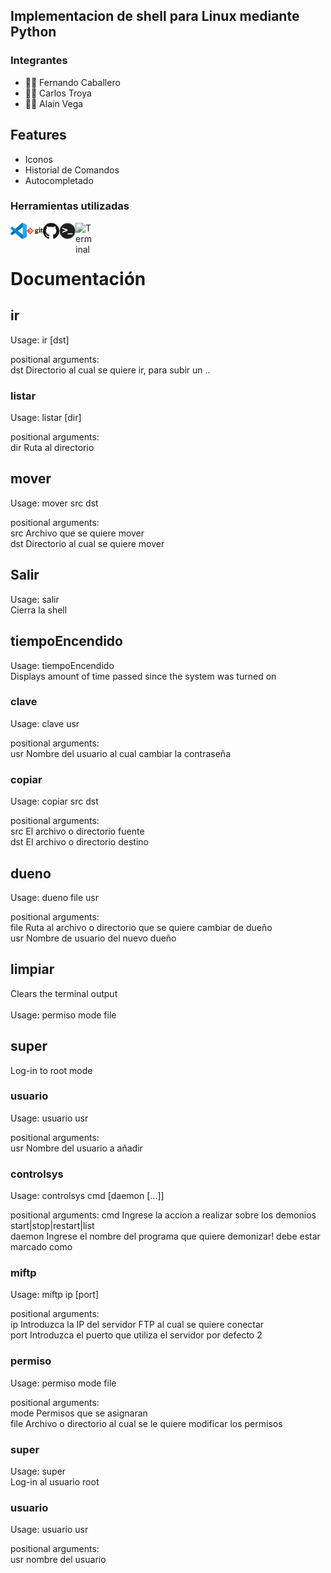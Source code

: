 ## Implementacion de shell para Linux mediante Python
### Integrantes
- 🙋‍♂️ Fernando Caballero
- 🙋‍♂️ Carlos Troya
- 🙋‍♂️ Alain Vega
## Features
 - Iconos
 - Historial de Comandos
 - Autocompletado

### Herramientas utilizadas
<img align="left" alt="Visual Studio Code" width="26px" src="https://raw.githubusercontent.com/github/explore/80688e429a7d4ef2fca1e82350fe8e3517d3494d/topics/visual-studio-code/visual-studio-code.png" />
<img align="left" alt="Git" width="26px" src="https://raw.githubusercontent.com/github/explore/80688e429a7d4ef2fca1e82350fe8e3517d3494d/topics/git/git.png" />
<img align="left" alt="GitHub" width="26px" src="https://raw.githubusercontent.com/github/explore/78df643247d429f6cc873026c0622819ad797942/topics/github/github.png" />
<img align="left" alt="Terminal" width="26px" src="https://raw.githubusercontent.com/github/explore/80688e429a7d4ef2fca1e82350fe8e3517d3494d/topics/terminal/terminal.png" />
<img align="left" alt="Terminal" width="26px" src="https://i.pinimg.com/736x/2f/9c/11/2f9c11f9e55efbf1791f12c06d60729b.jpg" />
<br />
<br />

# Documentación
## ir
Usage: ir [dst] <br />

positional arguments: <br />
  dst         Directorio al cual se quiere ir, para subir un ..

### listar
Usage: listar [dir] <br />

positional arguments: <br />
  dir         Ruta al directorio

## mover
Usage: mover src dst <br />

positional arguments: <br /> 
  src         Archivo que se quiere mover <br />
  dst         Directorio al cual se quiere mover

## Salir 
Usage: salir <br />
Cierra la shell

## tiempoEncendido
Usage: tiempoEncendido <br />
Displays amount of time passed since the system was turned on

### clave
Usage: clave usr <br />

positional arguments: <br />
  usr         Nombre del usuario al cual cambiar la contraseña

### copiar
Usage: copiar src dst <br />

positional arguments: <br />
  src         El archivo o directorio fuente <br />
  dst         El archivo o directorio destino

## dueno
Usage: dueno file usr <br />

positional arguments: <br />
  file        Ruta al archivo o directorio que se quiere cambiar de dueño <br />
  usr         Nombre de usuario del nuevo dueño

## limpiar
Clears the terminal output <br /> <br />
Usage: permiso mode file <br />

## super 
Log-in to root mode

### usuario
Usage: usuario usr

positional arguments: <br />
  usr         Nombre del usuario a añadir

### controlsys
Usage: controlsys  cmd [daemon [...]]

positional arguments:
  cmd         Ingrese la accion a realizar sobre los demonios start|stop|restart|list <br />
  daemon      Ingrese el nombre del programa que quiere demonizar! debe estar marcado como 
  
### miftp
Usage: miftp ip [port]

positional arguments: <br />
  ip          Introduzca la IP del servidor FTP al cual se quiere conectar <br />
  port        Introduzca el puerto que utiliza el servidor por defecto 2

### permiso
Usage: permiso mode file

positional arguments: <br />
  mode        Permisos que se asignaran <br />
  file        Archivo o directorio al cual se le quiere modificar los permisos

### super
Usage: super <br />
Log-in al usuario root 

### usuario
Usage: usuario  usr <br />

positional arguments: <br />
  usr         nombre del usuario
